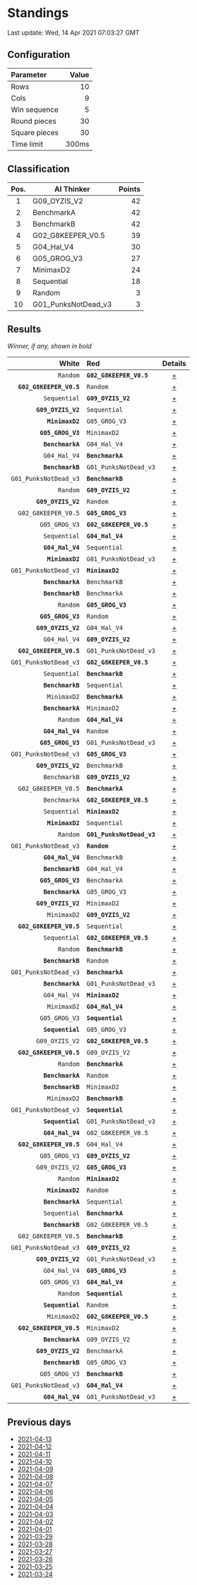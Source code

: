 # Standings

Last update: Wed, 14 Apr 2021 07:03:27 GMT

## Configuration

| Parameter      | Value             |
|:-------------- | ----------------: |
| Rows          | 10        |
| Cols          | 9        |
| Win sequence  | 5 |
| Round pieces  | 30  |
| Square pieces | 30 |
| Time limit    | 300ms     |

## Classification

| Pos. | AI Thinker | Points |
|:----:| ---------- | -----: |
| 1 | G09_OYZIS_V2 | 42 |
| 2 | BenchmarkA | 42 |
| 3 | BenchmarkB | 42 |
| 4 | G02_G8KEEPER_V0.5 | 39 |
| 5 | G04_Hal_V4 | 30 |
| 6 | G05_GROG_V3 | 27 |
| 7 | MinimaxD2 | 24 |
| 8 | Sequential | 18 |
| 9 | Random | 3 |
| 10 | G01_PunksNotDead_v3 | 3 |

## Results

_Winner, if any, shown in bold_

| White |   Red   | Details |
| -----:|:------- | :-----: |
| `Random` | **`G02_G8KEEPER_V0.5`** | [+](results/RandomvsG02_G8KEEPER_V0.5.txt) |
| **`G02_G8KEEPER_V0.5`** | `Random` | [+](results/G02_G8KEEPER_V0.5vsRandom.txt) |
| `Sequential` | **`G09_OYZIS_V2`** | [+](results/SequentialvsG09_OYZIS_V2.txt) |
| **`G09_OYZIS_V2`** | `Sequential` | [+](results/G09_OYZIS_V2vsSequential.txt) |
| **`MinimaxD2`** | `G05_GROG_V3` | [+](results/MinimaxD2vsG05_GROG_V3.txt) |
| **`G05_GROG_V3`** | `MinimaxD2` | [+](results/G05_GROG_V3vsMinimaxD2.txt) |
| **`BenchmarkA`** | `G04_Hal_V4` | [+](results/BenchmarkAvsG04_Hal_V4.txt) |
| `G04_Hal_V4` | **`BenchmarkA`** | [+](results/G04_Hal_V4vsBenchmarkA.txt) |
| **`BenchmarkB`** | `G01_PunksNotDead_v3` | [+](results/BenchmarkBvsG01_PunksNotDead_v3.txt) |
| `G01_PunksNotDead_v3` | **`BenchmarkB`** | [+](results/G01_PunksNotDead_v3vsBenchmarkB.txt) |
| `Random` | **`G09_OYZIS_V2`** | [+](results/RandomvsG09_OYZIS_V2.txt) |
| **`G09_OYZIS_V2`** | `Random` | [+](results/G09_OYZIS_V2vsRandom.txt) |
| `G02_G8KEEPER_V0.5` | **`G05_GROG_V3`** | [+](results/G02_G8KEEPER_V0.5vsG05_GROG_V3.txt) |
| `G05_GROG_V3` | **`G02_G8KEEPER_V0.5`** | [+](results/G05_GROG_V3vsG02_G8KEEPER_V0.5.txt) |
| `Sequential` | **`G04_Hal_V4`** | [+](results/SequentialvsG04_Hal_V4.txt) |
| **`G04_Hal_V4`** | `Sequential` | [+](results/G04_Hal_V4vsSequential.txt) |
| **`MinimaxD2`** | `G01_PunksNotDead_v3` | [+](results/MinimaxD2vsG01_PunksNotDead_v3.txt) |
| `G01_PunksNotDead_v3` | **`MinimaxD2`** | [+](results/G01_PunksNotDead_v3vsMinimaxD2.txt) |
| **`BenchmarkA`** | `BenchmarkB` | [+](results/BenchmarkAvsBenchmarkB.txt) |
| **`BenchmarkB`** | `BenchmarkA` | [+](results/BenchmarkBvsBenchmarkA.txt) |
| `Random` | **`G05_GROG_V3`** | [+](results/RandomvsG05_GROG_V3.txt) |
| **`G05_GROG_V3`** | `Random` | [+](results/G05_GROG_V3vsRandom.txt) |
| **`G09_OYZIS_V2`** | `G04_Hal_V4` | [+](results/G09_OYZIS_V2vsG04_Hal_V4.txt) |
| `G04_Hal_V4` | **`G09_OYZIS_V2`** | [+](results/G04_Hal_V4vsG09_OYZIS_V2.txt) |
| **`G02_G8KEEPER_V0.5`** | `G01_PunksNotDead_v3` | [+](results/G02_G8KEEPER_V0.5vsG01_PunksNotDead_v3.txt) |
| `G01_PunksNotDead_v3` | **`G02_G8KEEPER_V0.5`** | [+](results/G01_PunksNotDead_v3vsG02_G8KEEPER_V0.5.txt) |
| `Sequential` | **`BenchmarkB`** | [+](results/SequentialvsBenchmarkB.txt) |
| **`BenchmarkB`** | `Sequential` | [+](results/BenchmarkBvsSequential.txt) |
| `MinimaxD2` | **`BenchmarkA`** | [+](results/MinimaxD2vsBenchmarkA.txt) |
| **`BenchmarkA`** | `MinimaxD2` | [+](results/BenchmarkAvsMinimaxD2.txt) |
| `Random` | **`G04_Hal_V4`** | [+](results/RandomvsG04_Hal_V4.txt) |
| **`G04_Hal_V4`** | `Random` | [+](results/G04_Hal_V4vsRandom.txt) |
| **`G05_GROG_V3`** | `G01_PunksNotDead_v3` | [+](results/G05_GROG_V3vsG01_PunksNotDead_v3.txt) |
| `G01_PunksNotDead_v3` | **`G05_GROG_V3`** | [+](results/G01_PunksNotDead_v3vsG05_GROG_V3.txt) |
| **`G09_OYZIS_V2`** | `BenchmarkB` | [+](results/G09_OYZIS_V2vsBenchmarkB.txt) |
| `BenchmarkB` | **`G09_OYZIS_V2`** | [+](results/BenchmarkBvsG09_OYZIS_V2.txt) |
| `G02_G8KEEPER_V0.5` | **`BenchmarkA`** | [+](results/G02_G8KEEPER_V0.5vsBenchmarkA.txt) |
| `BenchmarkA` | **`G02_G8KEEPER_V0.5`** | [+](results/BenchmarkAvsG02_G8KEEPER_V0.5.txt) |
| `Sequential` | **`MinimaxD2`** | [+](results/SequentialvsMinimaxD2.txt) |
| **`MinimaxD2`** | `Sequential` | [+](results/MinimaxD2vsSequential.txt) |
| `Random` | **`G01_PunksNotDead_v3`** | [+](results/RandomvsG01_PunksNotDead_v3.txt) |
| `G01_PunksNotDead_v3` | **`Random`** | [+](results/G01_PunksNotDead_v3vsRandom.txt) |
| **`G04_Hal_V4`** | `BenchmarkB` | [+](results/G04_Hal_V4vsBenchmarkB.txt) |
| **`BenchmarkB`** | `G04_Hal_V4` | [+](results/BenchmarkBvsG04_Hal_V4.txt) |
| **`G05_GROG_V3`** | `BenchmarkA` | [+](results/G05_GROG_V3vsBenchmarkA.txt) |
| **`BenchmarkA`** | `G05_GROG_V3` | [+](results/BenchmarkAvsG05_GROG_V3.txt) |
| **`G09_OYZIS_V2`** | `MinimaxD2` | [+](results/G09_OYZIS_V2vsMinimaxD2.txt) |
| `MinimaxD2` | **`G09_OYZIS_V2`** | [+](results/MinimaxD2vsG09_OYZIS_V2.txt) |
| **`G02_G8KEEPER_V0.5`** | `Sequential` | [+](results/G02_G8KEEPER_V0.5vsSequential.txt) |
| `Sequential` | **`G02_G8KEEPER_V0.5`** | [+](results/SequentialvsG02_G8KEEPER_V0.5.txt) |
| `Random` | **`BenchmarkB`** | [+](results/RandomvsBenchmarkB.txt) |
| **`BenchmarkB`** | `Random` | [+](results/BenchmarkBvsRandom.txt) |
| `G01_PunksNotDead_v3` | **`BenchmarkA`** | [+](results/G01_PunksNotDead_v3vsBenchmarkA.txt) |
| **`BenchmarkA`** | `G01_PunksNotDead_v3` | [+](results/BenchmarkAvsG01_PunksNotDead_v3.txt) |
| `G04_Hal_V4` | **`MinimaxD2`** | [+](results/G04_Hal_V4vsMinimaxD2.txt) |
| `MinimaxD2` | **`G04_Hal_V4`** | [+](results/MinimaxD2vsG04_Hal_V4.txt) |
| `G05_GROG_V3` | **`Sequential`** | [+](results/G05_GROG_V3vsSequential.txt) |
| **`Sequential`** | `G05_GROG_V3` | [+](results/SequentialvsG05_GROG_V3.txt) |
| `G09_OYZIS_V2` | **`G02_G8KEEPER_V0.5`** | [+](results/G09_OYZIS_V2vsG02_G8KEEPER_V0.5.txt) |
| **`G02_G8KEEPER_V0.5`** | `G09_OYZIS_V2` | [+](results/G02_G8KEEPER_V0.5vsG09_OYZIS_V2.txt) |
| `Random` | **`BenchmarkA`** | [+](results/RandomvsBenchmarkA.txt) |
| **`BenchmarkA`** | `Random` | [+](results/BenchmarkAvsRandom.txt) |
| **`BenchmarkB`** | `MinimaxD2` | [+](results/BenchmarkBvsMinimaxD2.txt) |
| `MinimaxD2` | **`BenchmarkB`** | [+](results/MinimaxD2vsBenchmarkB.txt) |
| `G01_PunksNotDead_v3` | **`Sequential`** | [+](results/G01_PunksNotDead_v3vsSequential.txt) |
| **`Sequential`** | `G01_PunksNotDead_v3` | [+](results/SequentialvsG01_PunksNotDead_v3.txt) |
| **`G04_Hal_V4`** | `G02_G8KEEPER_V0.5` | [+](results/G04_Hal_V4vsG02_G8KEEPER_V0.5.txt) |
| **`G02_G8KEEPER_V0.5`** | `G04_Hal_V4` | [+](results/G02_G8KEEPER_V0.5vsG04_Hal_V4.txt) |
| `G05_GROG_V3` | **`G09_OYZIS_V2`** | [+](results/G05_GROG_V3vsG09_OYZIS_V2.txt) |
| `G09_OYZIS_V2` | **`G05_GROG_V3`** | [+](results/G09_OYZIS_V2vsG05_GROG_V3.txt) |
| `Random` | **`MinimaxD2`** | [+](results/RandomvsMinimaxD2.txt) |
| **`MinimaxD2`** | `Random` | [+](results/MinimaxD2vsRandom.txt) |
| **`BenchmarkA`** | `Sequential` | [+](results/BenchmarkAvsSequential.txt) |
| `Sequential` | **`BenchmarkA`** | [+](results/SequentialvsBenchmarkA.txt) |
| **`BenchmarkB`** | `G02_G8KEEPER_V0.5` | [+](results/BenchmarkBvsG02_G8KEEPER_V0.5.txt) |
| `G02_G8KEEPER_V0.5` | **`BenchmarkB`** | [+](results/G02_G8KEEPER_V0.5vsBenchmarkB.txt) |
| `G01_PunksNotDead_v3` | **`G09_OYZIS_V2`** | [+](results/G01_PunksNotDead_v3vsG09_OYZIS_V2.txt) |
| **`G09_OYZIS_V2`** | `G01_PunksNotDead_v3` | [+](results/G09_OYZIS_V2vsG01_PunksNotDead_v3.txt) |
| `G04_Hal_V4` | **`G05_GROG_V3`** | [+](results/G04_Hal_V4vsG05_GROG_V3.txt) |
| `G05_GROG_V3` | **`G04_Hal_V4`** | [+](results/G05_GROG_V3vsG04_Hal_V4.txt) |
| `Random` | **`Sequential`** | [+](results/RandomvsSequential.txt) |
| **`Sequential`** | `Random` | [+](results/SequentialvsRandom.txt) |
| `MinimaxD2` | **`G02_G8KEEPER_V0.5`** | [+](results/MinimaxD2vsG02_G8KEEPER_V0.5.txt) |
| **`G02_G8KEEPER_V0.5`** | `MinimaxD2` | [+](results/G02_G8KEEPER_V0.5vsMinimaxD2.txt) |
| **`BenchmarkA`** | `G09_OYZIS_V2` | [+](results/BenchmarkAvsG09_OYZIS_V2.txt) |
| **`G09_OYZIS_V2`** | `BenchmarkA` | [+](results/G09_OYZIS_V2vsBenchmarkA.txt) |
| **`BenchmarkB`** | `G05_GROG_V3` | [+](results/BenchmarkBvsG05_GROG_V3.txt) |
| `G05_GROG_V3` | **`BenchmarkB`** | [+](results/G05_GROG_V3vsBenchmarkB.txt) |
| `G01_PunksNotDead_v3` | **`G04_Hal_V4`** | [+](results/G01_PunksNotDead_v3vsG04_Hal_V4.txt) |
| **`G04_Hal_V4`** | `G01_PunksNotDead_v3` | [+](results/G04_Hal_V4vsG01_PunksNotDead_v3.txt) |

## Previous days

* [2021-04-13](../2021-04-13/standings.md)
* [2021-04-12](../2021-04-12/standings.md)
* [2021-04-11](../2021-04-11/standings.md)
* [2021-04-10](../2021-04-10/standings.md)
* [2021-04-09](../2021-04-09/standings.md)
* [2021-04-08](../2021-04-08/standings.md)
* [2021-04-07](../2021-04-07/standings.md)
* [2021-04-06](../2021-04-06/standings.md)
* [2021-04-05](../2021-04-05/standings.md)
* [2021-04-04](../2021-04-04/standings.md)
* [2021-04-03](../2021-04-03/standings.md)
* [2021-04-02](../2021-04-02/standings.md)
* [2021-04-01](../2021-04-01/standings.md)
* [2021-03-29](../2021-03-29/standings.md)
* [2021-03-28](../2021-03-28/standings.md)
* [2021-03-27](../2021-03-27/standings.md)
* [2021-03-26](../2021-03-26/standings.md)
* [2021-03-25](../2021-03-25/standings.md)
* [2021-03-24](../2021-03-24/standings.md)
